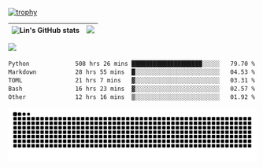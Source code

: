 [![trophy](https://github-profile-trophy.vercel.app/?username=ocss884&column=7)](https://github.com/ocss884)

| ![Lin's GitHub stats](https://github-readme-stats.vercel.app/api?username=ocss884&show_icons=true&hide_border=True&count_private=true) | ![](https://github-readme-streak-stats.herokuapp.com?user=ocss884&hide_border=true&date_format=M%20j%5B%2C%20Y%5D&ring=7EDDCF&fire=7EDDCF") |
| ------------------------------------------------------------ | ------------------------------------------------------------ |

![](https://komarev.com/ghpvc/?username=ocss884&color=brightgreen)

<!--START_SECTION:waka-->

```txt
Python             508 hrs 26 mins ████████████████████░░░░░   79.70 %
Markdown           28 hrs 55 mins  █░░░░░░░░░░░░░░░░░░░░░░░░   04.53 %
TOML               21 hrs 7 mins   ▓░░░░░░░░░░░░░░░░░░░░░░░░   03.31 %
Bash               16 hrs 23 mins  ▓░░░░░░░░░░░░░░░░░░░░░░░░   02.57 %
Other              12 hrs 16 mins  ▒░░░░░░░░░░░░░░░░░░░░░░░░   01.92 %
```

<!--END_SECTION:waka-->

<p align="center">
   <img src="https://github.com/ocss884/ocss884/blob/output/github-snake.svg" alt="snake">
</p>

